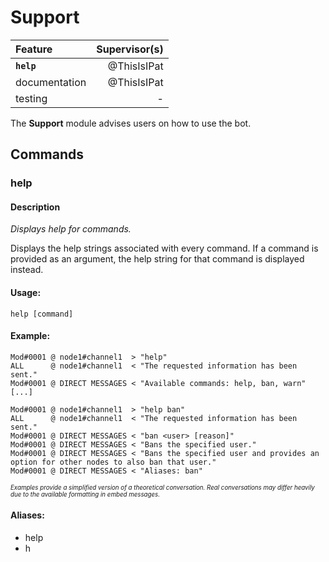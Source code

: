 # Support

| Feature         | Supervisor(s) |
|:--------------- | -------------:|
| **``help``**    | @ThisIsIPat   |
| documentation   | @ThisIsIPat   |
| testing         | - |


The **Support** module advises users on how to use the bot.

## Commands

### help

#### Description
_Displays help for commands._

Displays the help strings associated with every command.
If a command is provided as an argument, the help string for that command is displayed instead.

#### Usage:
```
help [command]
```

#### Example:
```
Mod#0001 @ node1#channel1  > "help"
ALL      @ node1#channel1  < "The requested information has been sent."
Mod#0001 @ DIRECT MESSAGES < "Available commands: help, ban, warn" [...]

Mod#0001 @ node1#channel1  > "help ban"
ALL      @ node1#channel1  < "The requested information has been sent."
Mod#0001 @ DIRECT MESSAGES < "ban <user> [reason]"
Mod#0001 @ DIRECT MESSAGES < "Bans the specified user."
Mod#0001 @ DIRECT MESSAGES < "Bans the specified user and provides an option for other nodes to also ban that user."
Mod#0001 @ DIRECT MESSAGES < "Aliases: ban"
```

<sub><sup>_Examples provide a simplified version of a theoretical conversation. Real conversations may differ heavily due to the available formatting in embed messages._</sup></sub>

#### Aliases:
* help
* h